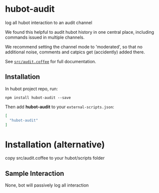 # hubot-audit

log all hubot interaction to an audit channel

We found this helpful to audit hubot history in one central place, including commands issued in multiple channels.

We recommend setting the channel mode to 'moderated', so that no additional noise, comments and catpics get (accidently) added there.

See [`src/audit.coffee`](src/audit.coffee) for full documentation.

## Installation


In hubot project repo, run:

`npm install hubot-audit --save`

Then add **hubot-audit** to your `external-scripts.json`:

```json
[
  "hubot-audit"
]
```

# Installation (alternative)
copy src/audit.coffee to your hubot/scripts folder 

## Sample Interaction
None, bot will passively log all interaction

